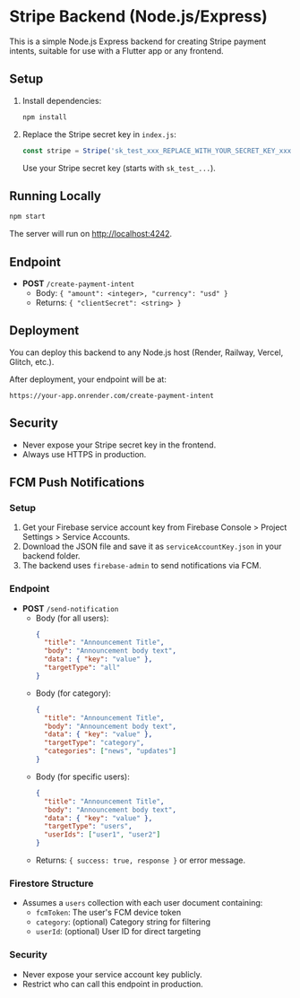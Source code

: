 # Stripe Backend (Node.js/Express)

This is a simple Node.js Express backend for creating Stripe payment intents, suitable for use with a Flutter app or any frontend.

## Setup

1. Install dependencies:
   ```bash
   npm install
   ```
2. Replace the Stripe secret key in `index.js`:
   ```js
   const stripe = Stripe('sk_test_xxx_REPLACE_WITH_YOUR_SECRET_KEY_xxx');
   ```
   Use your Stripe secret key (starts with `sk_test_...`).

## Running Locally

```bash
npm start
```

The server will run on [http://localhost:4242](http://localhost:4242).

## Endpoint

- **POST** `/create-payment-intent`
  - Body: `{ "amount": <integer>, "currency": "usd" }`
  - Returns: `{ "clientSecret": <string> }`

## Deployment

You can deploy this backend to any Node.js host (Render, Railway, Vercel, Glitch, etc.).

After deployment, your endpoint will be at:
```
https://your-app.onrender.com/create-payment-intent
```

## Security
- Never expose your Stripe secret key in the frontend.
- Always use HTTPS in production. 

## FCM Push Notifications

### Setup
1. Get your Firebase service account key from Firebase Console > Project Settings > Service Accounts.
2. Download the JSON file and save it as `serviceAccountKey.json` in your backend folder.
3. The backend uses `firebase-admin` to send notifications via FCM.

### Endpoint
- **POST** `/send-notification`
  - Body (for all users):
    ```json
    {
      "title": "Announcement Title",
      "body": "Announcement body text",
      "data": { "key": "value" },
      "targetType": "all"
    }
    ```
  - Body (for category):
    ```json
    {
      "title": "Announcement Title",
      "body": "Announcement body text",
      "data": { "key": "value" },
      "targetType": "category",
      "categories": ["news", "updates"]
    }
    ```
  - Body (for specific users):
    ```json
    {
      "title": "Announcement Title",
      "body": "Announcement body text",
      "data": { "key": "value" },
      "targetType": "users",
      "userIds": ["user1", "user2"]
    }
    ```
  - Returns: `{ success: true, response }` or error message.

### Firestore Structure
- Assumes a `users` collection with each user document containing:
  - `fcmToken`: The user's FCM device token
  - `category`: (optional) Category string for filtering
  - `userId`: (optional) User ID for direct targeting

### Security
- Never expose your service account key publicly.
- Restrict who can call this endpoint in production. 